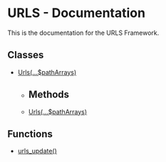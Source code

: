 # URLS - Documentation
This is the documentation for the URLS Framework.
## Classes
* [Urls(...$pathArrays)](https://github.com/urls-framework/URLS/blob/main/docs/classes/Urls.md)
  * ## Methods
  *  [Urls(...$pathArrays)](https://github.com/urls-framework/URLS/blob/main/docs/classes/Urls.md)
## Functions
* [urls_update()](https://github.com/urls-framework/URLS/blob/main/docs/functions/urls_update.md)
